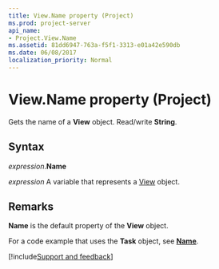 ```yaml
---
title: View.Name property (Project)
ms.prod: project-server
api_name:
- Project.View.Name
ms.assetid: 81dd6947-763a-f5f1-3313-e01a42e590db
ms.date: 06/08/2017
localization_priority: Normal
---
```



# View.Name property (Project)

Gets the name of a  **View** object. Read/write **String**.


## Syntax

_expression_.**Name**

_expression_ A variable that represents a [View](./Project.View.md) object.


## Remarks

 **Name** is the default property of the **View** object.

For a code example that uses the  **Task** object, see **[Name](Project.Task.Name.md)**.

[!include[Support and feedback](~/includes/feedback-boilerplate.md)]